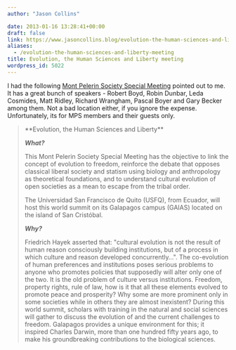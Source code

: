 ```yaml
---
author: "Jason Collins"

date: 2013-01-16 13:28:41+00:00
draft: false
link: https://www.jasoncollins.blog/evolution-the-human-sciences-and-liberty-meeting/
aliases:
  - /evolution-the-human-sciences-and-liberty-meeting
title: Evolution, the Human Sciences and Liberty meeting
wordpress_id: 5022
---
```


I had the following [Mont Pelerin Society Special Meeting](http://www.usfq.edu.ec/eventos/mps_galapagos/Paginas/default.aspx) pointed out to me. It has a great bunch of speakers - Robert Boyd, Robin Dunbar, Leda Cosmides, Matt Ridley, Richard Wrangham, Pascal Boyer and Gary Becker among them. Not a bad location either, if you ignore the expense. Unfortunately, its for MPS members and their guests only.



<blockquote>**Evolution, the Human Sciences and Liberty**

**_What?_**

This Mont Pelerin Society Special Meeting has the objective to link the concept of evolution to freedom, reinforce the debate that opposes classical liberal society and statism using biology and anthropology as theoretical foundations, and to understand cultural evolution of open societies as a mean to escape from the tribal order.

The Universidad San Francisco de Quito (USFQ), from Ecuador, will host this world summit on its Galapagos campus (GAIAS) located on the island of San Cristóbal.

**_Why?_**

Friedrich Hayek asserted that: "cultural evolution is not the result of human reason consciously building institutions, but of a process in which culture and reason developed concurrently…". The co-evolution of human preferences and institutions poses serious problems to anyone who promotes policies that supposedly will alter only one of the two. It is the old problem of culture versus institutions. Freedom, property rights, rule of law, how is it that all these elements evolved to promote peace and prosperity? Why some are more prominent only in some societies while in others they are almost inexistent? During this world summit, scholars with training in the natural and social sciences will gather to discuss the evolution of and the current challenges to freedom. Galapagos provides a unique environment for this; it inspired Charles Darwin, more than one hundred fifty years ago, to make his groundbreaking contributions to the biological sciences.</blockquote>
